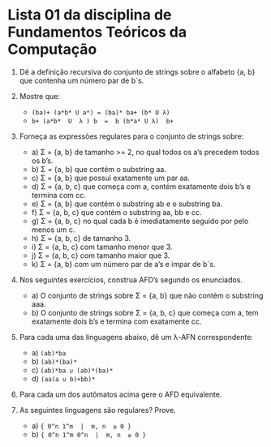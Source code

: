 # Lista 01 da disciplina de Fundamentos Teóricos da Computação

1. Dê a definição recursiva do conjunto de strings sobre o alfabeto {a, b} que contenha um número par de b´s.

2. Mostre que:
   - `(ba)+ (a*b* U a*) = (ba)* ba+ (b* U λ)`
   - `b+ (a*b*  U  λ ) b  =  b (b*a* U λ)  b+`

3. Forneça as expressões regulares para o conjunto de strings sobre:
   - a) Σ = {a, b} de tamanho >= 2, no qual todos os a’s precedem todos os b’s.
   - b) Σ = {a, b} que contém o substring aa.
   - c) Σ = {a, b} que possui exatamente um par aa.
   - d) Σ = {a, b, c} que começa com a, contém exatamente dois b’s e termina com cc.
   - e) Σ = {a, b} que contém o substring  ab  e  o substring ba.
   - f) Σ = {a, b, c} que contém o substring aa, bb e cc.
   - g) Σ = {a, b, c} no qual cada b é imediatamente seguido por pelo menos um c.
   - h) Σ = {a, b, c} de tamanho 3.
   - i) Σ = {a, b, c} com tamanho menor que 3.
   - j) Σ = {a, b, c} com tamanho maior que 3.
   - k) Σ = {a, b} com um número par de a’s e impar de b´s.

4. Nos seguintes exercícios, construa AFD’s segundo os enunciados.
   - a) O conjunto de strings sobre Σ = {a, b} que não contém o substring aaa.
   - b) O conjunto de strings sobre Σ = {a, b, c} que começa com a, tem exatamente dois b’s e termina com exatamente cc.

5. Para cada uma das linguagens abaixo, dê um λ-AFN correspondente:
    - a) `(ab)*ba`
    - b) `(ab)*(ba)*`
    - c) `(ab)*ba ∪ (ab)*(ba)*`
    - d) `(aa(a ∪ b)+bb)*`

6. Para cada um dos autômatos acima gere o AFD equivalente.

7. As seguintes linguagens são regulares? Prove.
   - a) `{ 0^n 1^m  |  m, n  ≥ 0 }`
   - b) `{ 0^n 1^m 0^n  |  m, n  ≥ 0 }`
